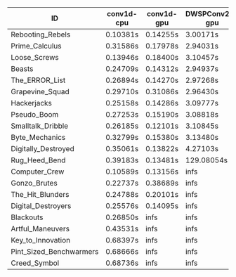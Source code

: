 |ID|conv1d-cpu|conv1d-gpu|DWSPConv2D-gpu|gemm-gpu|avg|
|-|-|-|-|-|-|
|Rebooting_Rebels|0.10381s|0.14255s|3.00171s|1.80826s|1.26408s|
|Prime_Calculus|0.31586s|0.17978s|2.94031s|1.74634s|1.29557s|
|Loose_Screws|0.13946s|0.18400s|3.10457s|1.82136s|1.31235s|
|Beasts|0.24709s|0.14312s|2.94937s|1.93639s|1.31899s|
|The_ERROR_List|0.26894s|0.14270s|2.97268s|1.95983s|1.33604s|
|Grapevine_Squad|0.29710s|0.31086s|2.96430s|1.78623s|1.33962s|
|Hackerjacks|0.25158s|0.14286s|3.09777s|1.94634s|1.35964s|
|Pseudo_Boom|0.27253s|0.15190s|3.08818s|1.98369s|1.37407s|
|Smalltalk_Dribble|0.26185s|0.12101s|3.10845s|2.00730s|1.37465s|
|Byte_Mechanics|0.32799s|0.15380s|3.13480s|1.95938s|1.39399s|
|Digitally_Destroyed|0.35061s|0.13822s|4.27103s|2.57401s|1.83347s|
|Rug_Heed_Bend|0.39183s|0.13481s|129.08054s|4.42809s|33.50882s|
|Computer_Crew|0.10589s|0.13156s|infs|4.41731s|infs|
|Gonzo_Brutes|0.22737s|0.38689s|infs|4.48439s|infs|
|The_Hit_Blunders|0.24788s|0.20101s|infs|1.96853s|infs|
|Digital_Destroyers|0.25576s|0.14095s|infs|1.97245s|infs|
|Blackouts|0.26850s|infs|infs|1.80427s|infs|
|Artful_Maneuvers|0.43531s|infs|infs|4.49114s|infs|
|Key_to_Innovation|0.68397s|infs|infs|4.50487s|infs|
|Pint_Sized_Benchwarmers|0.68666s|infs|infs|4.49882s|infs|
|Creed_Symbol|0.68736s|infs|infs|4.51551s|infs|
